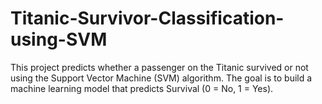 # Titanic-Survivor-Classification-using-SVM
This project predicts whether a passenger on the Titanic survived or not using the Support Vector Machine (SVM) algorithm.
The goal is to build a machine learning model that predicts Survival (0 = No, 1 = Yes).
